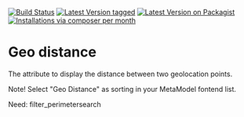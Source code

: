 [![Build Status](https://travis-ci.org/MetaModels/attribute_geodistance.png)](https://travis-ci.org/MetaModels/attribute_geodistance)
[![Latest Version tagged](http://img.shields.io/github/tag/MetaModels/attribute_geodistance.svg)](https://github.com/MetaModels/attribute_geodistance/tags)
[![Latest Version on Packagist](http://img.shields.io/packagist/v/MetaModels/attribute_geodistance.svg)](https://packagist.org/packages/MetaModels/attribute_geodistance)
[![Installations via composer per month](http://img.shields.io/packagist/dm/MetaModels/attribute_geodistance.svg)](https://packagist.org/packages/MetaModels/attribute_geodistance)

Geo distance
=========

The attribute to display the distance between two geolocation points.

Note! Select "Geo Distance" as sorting in your MetaModel fontend list.

Need:
	filter_perimetersearch
